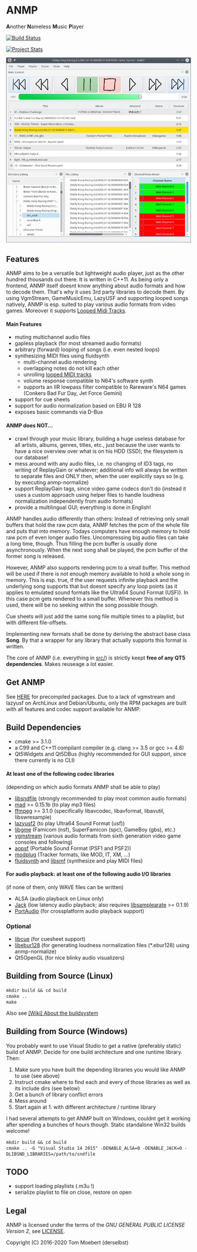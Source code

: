 # ANMP
**A**nother **N**ameless **M**usic **P**layer

[![Build Status](https://travis-ci.org/derselbst/ANMP.svg?branch=master)](https://travis-ci.org/derselbst/ANMP/branches)

[![Project Stats](https://www.openhub.net/p/ANMP/widgets/project_thin_badge?format=gif)](https://www.openhub.net/p/ANMP)

![ANMP Screenshot](ANMP.png)

## Features

ANMP aims to be a versatile but lightweight audio player, just as the other hundred thousands out there. It is written in C++11. As being only a frontend, ANMP itself doesnt know anything about audio formats and how to decode them. That's why it uses 3rd party libraries to decode them. By using VgmStream, GameMusicEmu, LazyUSF and supporting looped songs natively, ANMP is esp. suited to play various audio formats from video games. Moreover it supports [Looped Midi Tracks](https://github.com/derselbst/ANMP/wiki/MIDI-Customizations).

#### Main Features

* muting multichannel audio files
* gapless playback (for most streamed audio formats)
* arbitrary (forward) looping of songs (i.e. even nested loops)
* synthesizing MIDI files using fluidsynth
  * multi-channel audio rendering
  * overlapping notes do not kill each other
  * unrolling [looped MIDI tracks](https://github.com/derselbst/ANMP/wiki/MIDI-Customizations)
  * volume response compatible to N64's software synth
  * supports an IIR lowpass filter compatible to Rareware's N64 games (Conkers Bad Fur Day, Jet Force Gemini)
* support for cue sheets
* support for audio normalization based on EBU R 128
* exposes basic commands via D-Bus

#### ANMP does NOT...

* crawl through your music library, building a huge useless database for all artists, albums, genres, titles, etc., just because the user wants to have a nice overview over what is on his HDD (SSD); the filesystem is our database!
* mess around with any audio files, i.e. no changing of ID3 tags, no writing of ReplayGain or whatever; additional info will always be written to separate files and ONLY then, when the user explicitly says so (e.g. by executing anmp-normalize)
* support ReplayGain tags, since video game codecs don't do (instead it uses a custom approach using helper files to handle loudness normalization independently from audio formats)
* provide a multilingual GUI; everything is done in English!

ANMP handles audio differently than others: Instead of retrieving only small buffers that hold the raw pcm data, ANMP fetches the pcm of the whole file and puts that into memory. Todays computers have enough memory to hold raw pcm of even longer audio files. Uncompressing big audio files can take a long time, though. Thus filling the pcm buffer is usually done asynchronously. When the next song shall be played, the pcm buffer of the former song is released.

However, ANMP also supports rendering pcm to a small buffer. This method will be used if there is not enough memory available to hold a whole song in memory. This is esp. true, if the user requests infinite playback and the underlying song supports that but doesnt specify any loop points (as it applies to emulated sound formats like the Ultra64 Sound Format (USF)). In this case pcm gets rendered to a small buffer. Whenever this method is used, there will be no seeking within the song possible though.

Cue sheets will just add the same song file multiple times to a playlist, but with different file-offsets.

Implementing new formats shall be done by deriving the abstract base class **Song**. By that a wrapper for any library that actually supports this format is written.

The core of ANMP (i.e. everything in [src/](src/)) is strictly keept **free of any QT5 dependencies**. Makes reuseage a lot easier.

## Get ANMP
See [HERE](https://software.opensuse.org/download.html?project=home%3Aderselbst%3Aanmp&package=anmp) for precompiled packages. Due to a lack of vgmstream and lazyusf on ArchLinux and Debian/Ubuntu, only the RPM packages are built with all features and codec support available for ANMP.

## Build Dependencies

* cmake >= 3.1.0
* a C99 and C++11 compilant compiler (e.g. clang >= 3.5 or gcc >= 4.8)
* Qt5Widgets and Qt5DBus (highly recommended for GUI support, since there currently is no CLI)

#### At least one of the following codec libraries
(depending on which audio formats ANMP shall be able to play)
* [libsndfile](http://www.mega-nerd.com/libsndfile/) (strongly recommended to play most common audio formats)
* [mad](https://sourceforge.net/projects/mad/files/libmad/) >= 0.15.1b (to play mp3 files)
* [ffmpeg](https://ffmpeg.org) >= 3.1.0 (specifically libavcodec, libavformat, libavutil, libswresample)
* [lazyusf2](https://gitlab.kode54.net/kode54/lazyusf2) (to play Ultra64 Sound Format (usf))
* [libgme](https://bitbucket.org/mpyne/game-music-emu) (Famicom (nsf), SuperFamicon (spc), GameBoy (gbs), etc.)
* [vgmstream](https://gitlab.kode54.net/kode54/vgmstream) (various audio formats from sixth generation video game consoles and following)
* [aopsf](https://gitlab.kode54.net/kode54/aopsf) (Portable Sound Format (PSF1 and PSF2))
* [modplug](https://github.com/Konstanty/libmodplug) (Tracker formats, like MOD, IT, XM, ...)
* [fluidsynth](https://github.com/FluidSynth/fluidsynth) and [libsmf](https://sourceforge.net/projects/libsmf/) (synthesize and play MIDI files)

#### For audio playback: at least one of the following audio I/O libraries
(if none of them, only WAVE files can be written)
* ALSA (audio playback on Linux only)
* [Jack](http://jackaudio.org/) (low latency audio playback; also requires [libsamplearate](http://www.mega-nerd.com/SRC/) >= 0.1.9)
* [PortAudio](http://www.portaudio.com/) (for crossplatform audio playback support)

### Optional
* [libcue](https://github.com/lipnitsk/libcue) (for cuesheet support)
* [libebur128](https://github.com/jiixyj/libebur128) (for generating loudness normalization files (*.ebur128) using anmp-normalize)
* Qt5OpenGL (for nice blinky audio visualizers)

## Building from Source (Linux)
```shell
mkdir build && cd build
cmake ..
make
```

Also see [[Wiki] About the buildsystem](https://github.com/derselbst/ANMP/wiki/About-the-buildsystem)

## Building from Source (Windows)
You probably want to use Visual Studio to get a native (preferably static) build of ANMP. Decide for one build architecture and one runtime library. Then:

1. Make sure you have built the depending libraries you would like ANMP to use (see above)
2. Instruct cmake where to find each and every of those libraries as well as its include dirs (see below)
3. Get a bunch of library conflict errors
4. Mess around
5. Start again at 1. with different architecture / runtime library

I had several attempts to get ANMP built on Windows, couldnt get it working after spending a bunches of hours though. Static standalone Win32 builds welcome!

```shell
mkdir build && cd build
cmake .. -G "Visual Studio 14 2015" -DENABLE_ALSA=0 -DENABLE_JACK=0 -DLIBSND_LIBRARIES=/path/to/sndfile
```
## TODO
* support loading playlists (.m3u !)
* serialize playlist to file on close, restore on open

## Legal
ANMP is licensed under the terms of the *GNU GENERAL PUBLIC LICENSE Version 2*, see [LICENSE](LICENSE).


Copyright (C) 2016-2020 Tom Moebert (derselbst)
